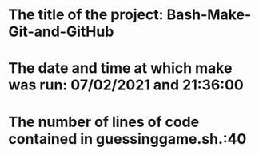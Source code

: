 

# The title of the project:   Bash-Make-Git-and-GitHub
# The date and time at which make was run: 07/02/2021 and 21:36:00
# The number of lines of code contained in guessinggame.sh.:40
